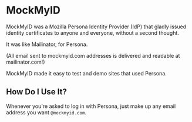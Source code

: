 MockMyID
========

MockMyID was a Mozilla Persona Identity Provider (IdP) that gladly issued identity certificates to anyone and everyone, without a second thought.

It was like Mailinator, for Persona.

(All email sent to mockmyid.com addresses is delivered and readable at mailinator.com!)

MockMyID made it easy to test and demo sites that used Persona.

How Do I Use It?
----------------

Whenever you're asked to log in with Persona, just make up any email address you want `@mockmyid.com`.
